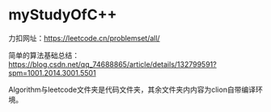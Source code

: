 # myStudyOfC++
力扣网址：https://leetcode.cn/problemset/all/

简单的算法基础总结：https://blog.csdn.net/qq_74688865/article/details/132799591?spm=1001.2014.3001.5501

Algorithm与leetcode文件夹是代码文件夹，其余文件夹内内容为clion自带编译环境。
